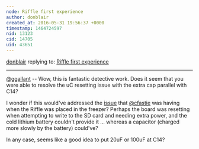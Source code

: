 ```yaml
---
node: Riffle first experience
author: donblair
created_at: 2016-05-31 19:56:37 +0000
timestamp: 1464724597
nid: 13123
cid: 14705
uid: 43651
---
```




[donblair](../profile/donblair) replying to: [Riffle first experience](../notes/ggallant/05-18-2016/riffle-first-experience)

----
[@ggallant](/profile/ggallant) -- Wow, this is fantastic detective work.  Does it seem that you were able to resolve the uC resetting issue with the extra cap parallel with C14?  

I wonder if this would've addressed the [issue](https://publiclab.org/notes/cfastie/05-19-2016/frozen-riffle) that [@cfastie](/profile/cfastie) was having when the Riffle was placed in the freezer?  Perhaps the board was resetting when attempting to write to the SD card and needing extra power, and the cold lithium battery couldn't provide it ... whereas a capacitor (charged more slowly by the battery) could've?  

In any case, seems like a good idea to put 20uF or 100uF at C14?

